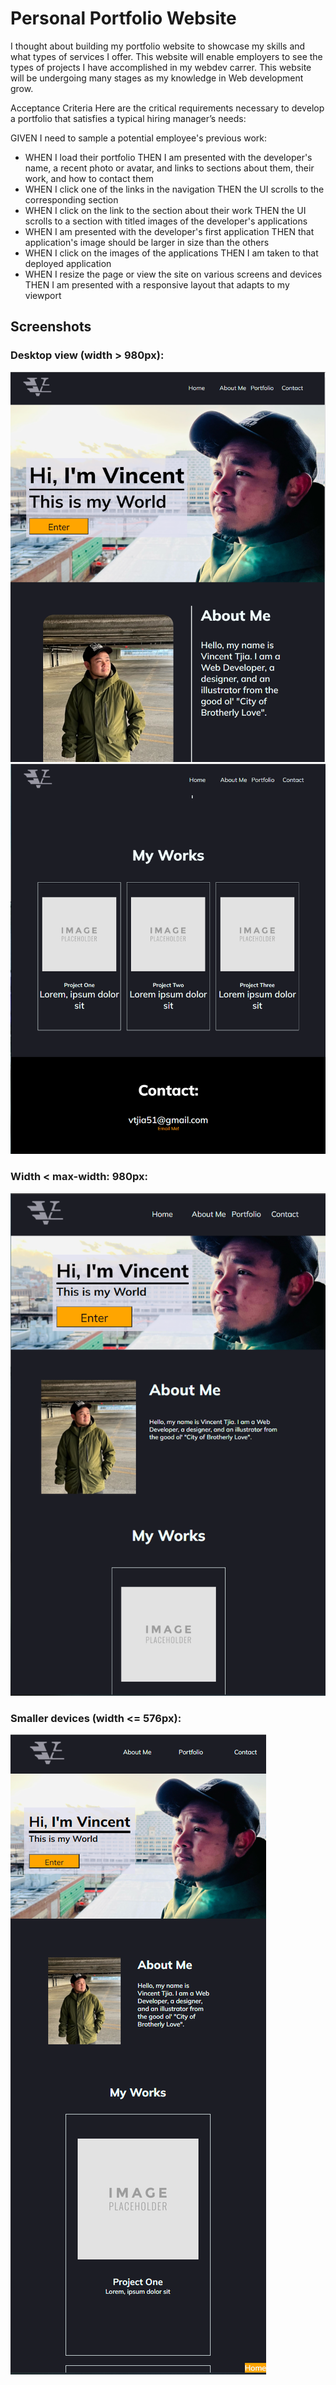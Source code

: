 # Personal Portfolio Website

I thought about building my portfolio website to showcase my skills and what types of services I offer. This website will enable employers to see the types of projects I have accomplished in my webdev carrer. This website will be undergoing many stages as my knowledge in Web development grow.  

Acceptance Criteria
Here are the critical requirements necessary to develop a portfolio that satisfies a typical hiring manager’s needs:

GIVEN I need to sample a potential employee's previous work:
* WHEN I load their portfolio
THEN I am presented with the developer's name, a recent photo or avatar, and links to sections about them, their work, and how to contact them
* WHEN I click one of the links in the navigation
THEN the UI scrolls to the corresponding section
* WHEN I click on the link to the section about their work
THEN the UI scrolls to a section with titled images of the developer's applications
* WHEN I am presented with the developer's first application
THEN that application's image should be larger in size than the others
* WHEN I click on the images of the applications
THEN I am taken to that deployed application
* WHEN I resize the page or view the site on various screens and devices
THEN I am presented with a responsive layout that adapts to my viewport

## Screenshots

### Desktop view (width > 980px):
![app on the desktop - upper](screenshots/web-01.PNG)
![app on the desktop - lower](screenshots/web-02.PNG)

 ### Width < max-width: 980px:
 ![app on 980px or less](screenshots/web-980-1.PNG)

 ### Smaller devices (width <= 576px):
 ![app on smaller devices](screenshots/sm-web-1.PNG)
